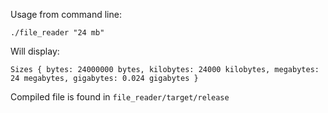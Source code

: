 Usage from command line:
```
./file_reader "24 mb"
```

Will display:
```
Sizes { bytes: 24000000 bytes, kilobytes: 24000 kilobytes, megabytes: 24 megabytes, gigabytes: 0.024 gigabytes }
```

Compiled file is found in `file_reader/target/release`
